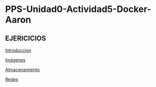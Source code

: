 # PPS-Unidad0-Actividad5-Docker-Aaron

## EJERICICIOS
[Introduccion](introduccion.md)

[Imágenes](imagenes.md)

[Almacenamiento](almacenamiento.md)

[Redes](redes.md)
